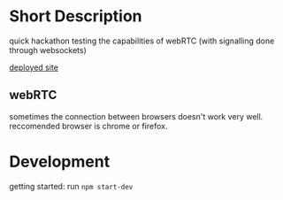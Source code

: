 # Short Description
quick hackathon testing the capabilities of webRTC (with signalling done through websockets)

[deployed site](https://drawrtc.herokuapp.com/)

## webRTC
sometimes the connection between browsers doesn't work very well.  reccomended browser is chrome or firefox.

# Development

getting started: run `npm start-dev`
